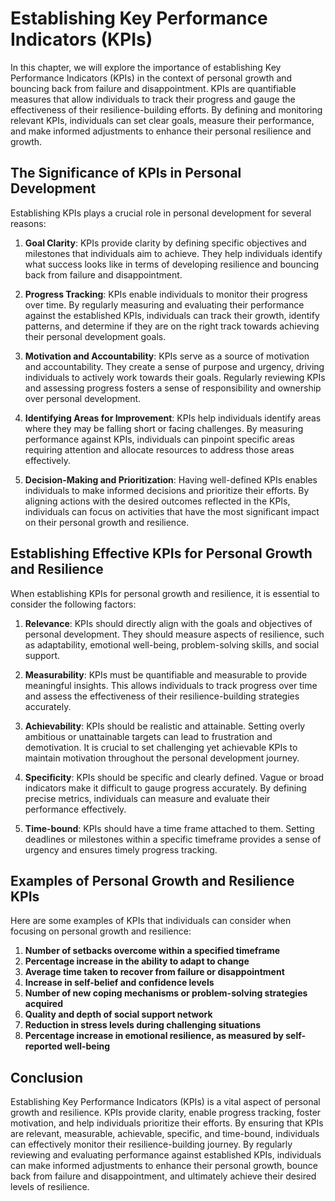 Establishing Key Performance Indicators (KPIs)
=========================================================


In this chapter, we will explore the importance of establishing Key Performance Indicators (KPIs) in the context of personal growth and bouncing back from failure and disappointment. KPIs are quantifiable measures that allow individuals to track their progress and gauge the effectiveness of their resilience-building efforts. By defining and monitoring relevant KPIs, individuals can set clear goals, measure their performance, and make informed adjustments to enhance their personal resilience and growth.

The Significance of KPIs in Personal Development
------------------------------------------------

Establishing KPIs plays a crucial role in personal development for several reasons:

1. **Goal Clarity**: KPIs provide clarity by defining specific objectives and milestones that individuals aim to achieve. They help individuals identify what success looks like in terms of developing resilience and bouncing back from failure and disappointment.

2. **Progress Tracking**: KPIs enable individuals to monitor their progress over time. By regularly measuring and evaluating their performance against the established KPIs, individuals can track their growth, identify patterns, and determine if they are on the right track towards achieving their personal development goals.

3. **Motivation and Accountability**: KPIs serve as a source of motivation and accountability. They create a sense of purpose and urgency, driving individuals to actively work towards their goals. Regularly reviewing KPIs and assessing progress fosters a sense of responsibility and ownership over personal development.

4. **Identifying Areas for Improvement**: KPIs help individuals identify areas where they may be falling short or facing challenges. By measuring performance against KPIs, individuals can pinpoint specific areas requiring attention and allocate resources to address those areas effectively.

5. **Decision-Making and Prioritization**: Having well-defined KPIs enables individuals to make informed decisions and prioritize their efforts. By aligning actions with the desired outcomes reflected in the KPIs, individuals can focus on activities that have the most significant impact on their personal growth and resilience.

Establishing Effective KPIs for Personal Growth and Resilience
--------------------------------------------------------------

When establishing KPIs for personal growth and resilience, it is essential to consider the following factors:

1. **Relevance**: KPIs should directly align with the goals and objectives of personal development. They should measure aspects of resilience, such as adaptability, emotional well-being, problem-solving skills, and social support.

2. **Measurability**: KPIs must be quantifiable and measurable to provide meaningful insights. This allows individuals to track progress over time and assess the effectiveness of their resilience-building strategies accurately.

3. **Achievability**: KPIs should be realistic and attainable. Setting overly ambitious or unattainable targets can lead to frustration and demotivation. It is crucial to set challenging yet achievable KPIs to maintain motivation throughout the personal development journey.

4. **Specificity**: KPIs should be specific and clearly defined. Vague or broad indicators make it difficult to gauge progress accurately. By defining precise metrics, individuals can measure and evaluate their performance effectively.

5. **Time-bound**: KPIs should have a time frame attached to them. Setting deadlines or milestones within a specific timeframe provides a sense of urgency and ensures timely progress tracking.

Examples of Personal Growth and Resilience KPIs
-----------------------------------------------

Here are some examples of KPIs that individuals can consider when focusing on personal growth and resilience:

1. **Number of setbacks overcome within a specified timeframe**
2. **Percentage increase in the ability to adapt to change**
3. **Average time taken to recover from failure or disappointment**
4. **Increase in self-belief and confidence levels**
5. **Number of new coping mechanisms or problem-solving strategies acquired**
6. **Quality and depth of social support network**
7. **Reduction in stress levels during challenging situations**
8. **Percentage increase in emotional resilience, as measured by self-reported well-being**

Conclusion
----------

Establishing Key Performance Indicators (KPIs) is a vital aspect of personal growth and resilience. KPIs provide clarity, enable progress tracking, foster motivation, and help individuals prioritize their efforts. By ensuring that KPIs are relevant, measurable, achievable, specific, and time-bound, individuals can effectively monitor their resilience-building journey. By regularly reviewing and evaluating performance against established KPIs, individuals can make informed adjustments to enhance their personal growth, bounce back from failure and disappointment, and ultimately achieve their desired levels of resilience.
